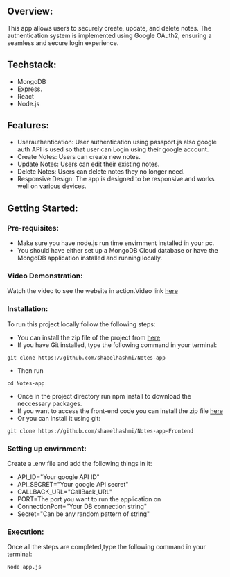 ## Overview:
This app allows users to securely create, update, and delete notes. The authentication system is implemented using Google OAuth2, ensuring a seamless and secure login experience.
## Techstack:
* MongoDB
* Express.
* React
* Node.js
## Features:
* Userauthentication: User authentication using passport.js also google auth API is used so that user can Login using their google account.
* Create Notes: Users can create new notes.
* Update Notes: Users can edit their existing notes.
* Delete Notes: Users can delete notes they no longer need.
* Responsive Design: The app is designed to be responsive and works well on various devices.
## Getting Started:
### Pre-requisites:
* Make sure you have node.js run time envirnment installed in your pc.
* You should have either set up a MongoDB Cloud database or have the MongoDB application installed and running locally.
### Video Demonstration:
Watch the video to see the website in action.Video link [here](https://youtu.be/WfFoKPgdr2Y)
### Installation:
To run this project locally follow the following steps:
* You can install the zip file of the project from [here](https://github.com/shaeelhashmi/Notes-app)
* If you have Git installed, type the following command in your terminal:
```
git clone https://github.com/shaeelhashmi/Notes-app
```
* Then run 
```
cd Notes-app
```
* Once in the project directory run npm install to download the neccessary packages.
* If you want to access the front-end code you can install the zip file [here](https://github.com/shaeelhashmi/Notes-app-Frontend)
* Or you can install it using git:
```
git clone https://github.com/shaeelhashmi/Notes-app-Frontend
```
### Setting up envirnment:
Create a .env file and add the following things in it:<br>
* API_ID="Your google API ID"<br>
* API_SECRET="Your google API secret"<br>
* CALLBACK_URL="CallBack_URL"<br>
* PORT=The port you want to run the application on<br>
* ConnectionPort="Your DB connection string"<br>
* Secret="Can be any random pattern of string"<br>
### Execution:
Once all the steps are completed,type the following command in your terminal:
```
Node app.js
```
